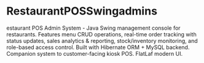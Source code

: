 # RestaurantPOSSwingadmins
estaurant POS Admin System - Java Swing management console for restaurants. Features menu CRUD operations, real-time order tracking with status updates, sales analytics &amp; reporting, stock/inventory monitoring, and role-based access control. Built with Hibernate ORM + MySQL backend. Companion system to customer-facing kiosk POS. FlatLaf modern UI.
